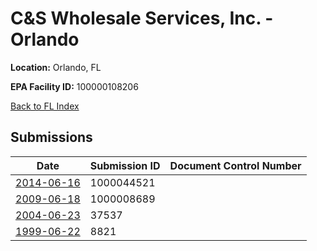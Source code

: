 # C&S Wholesale Services, Inc. - Orlando

**Location:** Orlando, FL

**EPA Facility ID:** 100000108206

[Back to FL Index](../../index.md)

## Submissions

| Date | Submission ID | Document Control Number |
|------|--------------|-------------------------|
| [2014-06-16](submissions/1000044521.md) | 1000044521 |  |
| [2009-06-18](submissions/1000008689.md) | 1000008689 |  |
| [2004-06-23](submissions/37537.md) | 37537 |  |
| [1999-06-22](submissions/8821.md) | 8821 |  |
